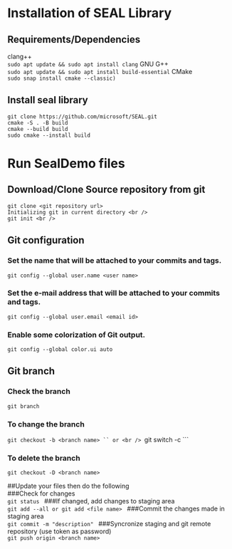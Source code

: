 # Installation of SEAL Library 
## Requirements/Dependencies 
clang++ <br />
  ```sudo apt update && sudo apt install clang```
 GNU G++ <br />
 ```sudo apt update && sudo apt install build-essential```
 CMake <br />
  ```sudo snap install cmake --classic)```
## Install seal library
```
git clone https://github.com/microsoft/SEAL.git
cmake -S . -B build
cmake --build build
sudo cmake --install build
```

# Run SealDemo files <br />

## Download/Clone Source repository from git <br />
```
git clone <git repository url>
Initializing git in current directory <br />
git init <br />
```
## Git configuration <br />
### Set the name that will be attached to your commits and tags. <br />
```git config --global user.name <user name> ```
### Set the e-mail address that will be attached to your commits and tags.
```git config --global user.email <email id> ```
### Enable some colorization of Git output. <br />
```git config --global color.ui auto ```

## Git branch <br />
### Check the branch <br />
```git branch```
### To change the branch <br />
```git checkout -b <branch name> ``
or <br />
```git switch -c <new branch> ```
### To delete the branch
```git checkout -D <branch name> ```

##Update your files then do the following <br />
###Check for changes <br />
```git status ```
###If changed, add changes to staging area <br />
```git add --all or git add <file name> ```
###Commit the changes made in staging area <br />
```git commit -m "description" ```
###Syncronize staging and git remote repository (use token as password) <br />
```git push origin <branch name> ```
